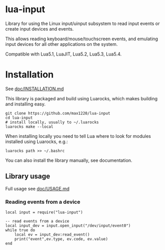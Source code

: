 # lua-input

Library for using the Linux input/uinput subsystem to read input events
or create input devices and events.

This allows reading keyboard/mouse/touchscreen events,
and emulating input devices for all other applications on the system.

Compatible with Lua5.1, LuaJIT, Lua5.2, Lua5.3, Lua5.4.





# Installation

See [doc/INSTALLATION.md](doc/INSTALLATION.md)

This library is packaged and build using Luarocks, which makes building
and installing easy.

```
git clone https://github.com/max1220/lua-input
cd lua-input
# install locally, usually to ~/.luarocks
luarocks make --local
```

When installing locally you need to tell Lua where to look for modules
installed using Luarocks, e.g.:

```
luarocks path >> ~/.bashrc
```

You can also install the library manually, see documentation.





## Library usage

Full usage see [doc/USAGE.md](doc/USAGE.md)

### Reading events from a device

```
local input = require("lua-input")

-- read events from a device
local input_dev = input.open_input("/dev/input/event0")
while true do
	local ev = input_dev:read_event()
	print("event",ev.type, ev.code, ev.value)
end
```
